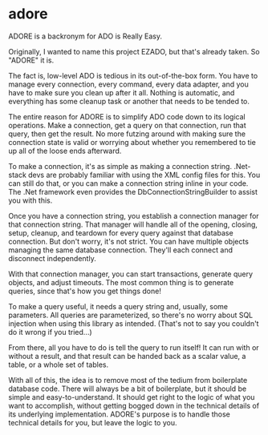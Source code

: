 # adore

ADORE is a backronym for ADO is Really Easy.

Originally, I wanted to name this project EZADO, but that's already taken. So
"ADORE" it is.

The fact is, low-level ADO is tedious in its out-of-the-box form. You have to
manage every connection, every command, every data adapter, and you have to
make sure you clean up after it all. Nothing is automatic, and everything has
some cleanup task or another that needs to be tended to.

The entire reason for ADORE is to simplify ADO code down to its logical
operations. Make a connection, get a query on that connection, run that query,
then get the result. No more futzing around with making sure the connection
state is valid or worrying about whether you remembered to tie up all of the
loose ends afterward.

To make a connection, it's as simple as making a connection string. .Net-stack
devs are probably familiar with using the XML config files for this. You can
still do that, or you can make a connection string inline in your code. The
.Net framework even provides the DbConnectionStringBuilder to assist you with
this.

Once you have a connection string, you establish a connection manager for that
connection string. That manager will handle all of the opening, closing, setup,
cleanup, and teardown for every query against that database connection. But
don't worry, it's not strict. You can have multiple objects managing the same
database connection. They'll each connect and disconnect independently.

With that connection manager, you can start transactions, generate query
objects, and adjust timeouts. The most common thing is to generate queries,
since that's how you get things done!

To make a query useful, it needs a query string and, usually, some parameters.
All queries are parameterized, so there's no worry about SQL injection when
using this library as intended. (That's not to say you couldn't do it wrong if
you tried...)

From there, all you have to do is tell the query to run itself! It can run
with or without a result, and that result can be handed back as a scalar value,
a table, or a whole set of tables.

With all of this, the idea is to remove most of the tedium from boilerplate
database code. There will always be a bit of boilerplate, but it should be
simple and easy-to-understand. It should get right to the logic of what you
want to accomplish, without getting bogged down in the technical details of its
underlying implementation. ADORE's purpose is to handle those technical details
for you, but leave the logic to you.